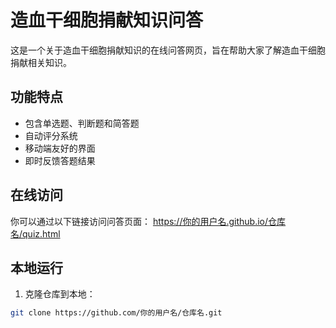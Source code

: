 # 造血干细胞捐献知识问答

这是一个关于造血干细胞捐献知识的在线问答网页，旨在帮助大家了解造血干细胞捐献相关知识。

## 功能特点

- 包含单选题、判断题和简答题
- 自动评分系统
- 移动端友好的界面
- 即时反馈答题结果

## 在线访问

你可以通过以下链接访问问答页面：
https://你的用户名.github.io/仓库名/quiz.html

## 本地运行

1. 克隆仓库到本地：
```bash
git clone https://github.com/你的用户名/仓库名.git
